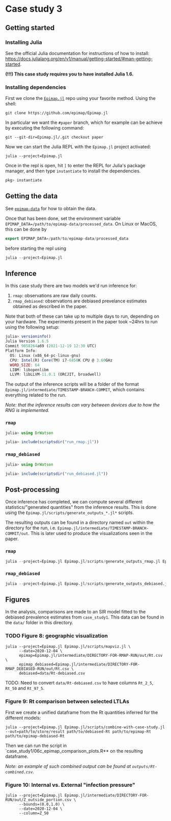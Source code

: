 # Case study 3

## Getting started

### Installing Julia

See the official Julia documentation for instructions of how to install: https://docs.julialang.org/en/v1/manual/getting-started/#man-getting-started.

**(!!!) This case study requires you to have installed Julia 1.6.**

### Installing dependencies

First we clone the [`Epimap.jl`](https://github.com/epimap/Epimap.jl) repo using your favorite method. Using the shell:

``` shell
git clone https://github.com/epimap/Epimap.jl
```

In particular we want the `#paper` branch, which for example can be achieve by executing the following command:

``` shell
git --git-dir=Epimap.jl/.git checkout paper
```

Now we can start the Julia REPL with the `Epimap.jl` project activated:

```shell
julia --project=Epimap.jl
```

Once in the repl is open, hit `]` to enter the REPL for Julia's package manager, and then type `instantiate` to install the dependencies.

``` julia
pkg> instantiate
```

## Getting the data

See [`epimap-data`](https://github.com/epimap/epimap-data) for how to obtain the data.

Once that has been done, set the environment variable `EPIMAP_DATA=/path/to/epimap-data/processed_data`. On Linux or MacOS, this can be done by

``` julia
export EPIMAP_DATA=/path/to/epimap-data/processed_data
```

before starting the repl using

``` julia
julia --project=Epimap.jl
```

## Inference

In this case study there are two models we'd run inference for:
1. `rmap`: observations are raw daily counts.
2. `rmap_debiased`: observations are debiased prevelance estimates obtained as described in the paper.

Note that both of these can take up to multiple days to run, depending on your hardware.
The experiments present in the paper took ~24hrs to run using the following setup:

``` julia
julia> versioninfo()
Julia Version 1.6.5
Commit 9058264a69 (2021-12-19 12:30 UTC)
Platform Info:
  OS: Linux (x86_64-pc-linux-gnu)
  CPU: Intel(R) Core(TM) i7-6850K CPU @ 3.60GHz
  WORD_SIZE: 64
  LIBM: libopenlibm
  LLVM: libLLVM-11.0.1 (ORCJIT, broadwell)
```

The output of the inference scripts will be a folder of the format `Epimap.jl/intermediate/TIMESTAMP-BRANCH-COMMIT`, which contains everything related to the run.

*Note: that the inference results can vary between devices due to how the RNG is implemented.*

### `rmap`

```julia
julia> using DrWatson

julia> include(scriptsdir("run_rmap.jl"))
```

### `rmap_debiased`

```julia
julia> using DrWatson

julia> include(scriptsdir("run_debiased.jl"))
```

## Post-processing

Once inference has completed, we can compute several different statistics/"generated quantities" from the inference results. This is done using the `Epimap.jl/scripts/generate_outputs_*.jl*` scripts.

The resulting outputs can be found in a directory named `out` within the directory for the run, i.e. `Epimap.jl/intermediate/TIMESTAMP-BRANCH-COMMIT/out`. This is later used to produce the visualizations seen in the paper.

### `rmap`

``` julia
julia --project=Epimap.jl Epimap.jl/scripts/generate_outputs_rmap.jl Epimap.jl/intermediate/DIRECTORY-FOR-RMAP-RUN
```

### `rmap_debiased`

``` julia
julia --project=Epimap.jl Epimap.jl/scripts/generate_outputs_debiased.jl Epimap.jl/intermediate/DIRECTORY-FOR-RMAP_DEBIASED-RUN
```

## Figures

In the analysis, comparisons are made to an SIR model fitted to the debiased prevalence estimates from `case_study1`. This data can be found in the `data/` folder in this directory.

### TODO Figure 8: geographic visualization

``` shell
julia --project=Epimap.jl Epimap.jl/scripts/mapviz.jl \
      --date=2020-12-04 \
      epimap=Epimap.jl/intermediate/DIRECTORY-FOR-RMAP-RUN/out/Rt.csv \
      epimap_debiased=Epimap.jl/intermediate/DIRECTORY-FOR-RMAP_DEBIASED-RUN/out/Rt.csv \
      debiased=data/Rt-debiased.csv
```

TODO: Need to convert `data/Rt-debiased.csv` to have columns `Rt_2_5`, `Rt_50` and `Rt_97_5`.

### Figure 9: Rt comparison between selected LTLAs

First we create a unified dataframe from the Rt quantities inferred for the different models:

``` shell
julia --project=Epimap.jl Epimap.jl/scripts/combine-with-case-study.jl --out=path/to/store/result path/to/debiased-Rt path/to/epimap-Rt path/to/epimap-debiased-Rt
```

Then we can run the script in `case_study1/06c_epimap_comparison_plots.R** on the resulting dataframe.

*Note: an example of such combined output can be found at `outputs/Rt-combined.csv`.*

### Figure 10: Internal vs. External "infection pressure"

``` shell
julia --project=Epimap.jl Epimap.jl/intermediate/DIRECTORY-FOR-RUN/out/Z_outside_portion.csv \
      --bounds=(0.0,1.0) \
      --date=2020-12-04 \
      --column=Z_50
```

